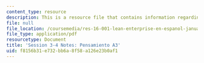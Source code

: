 ```yaml
---
content_type: resource
description: This is a resource file that contains information regarding session 3-4.
file: null
file_location: /coursemedia/res-16-001-lean-enterprise-en-espanol-january-iap-2012/f8156b31e732bb6a8f58a126e23b0af1_MITRES_16_001IAP12_3-4_A3.pdf
file_type: application/pdf
resourcetype: Document
title: 'Session 3-4 Notes: Pensamiento A3'
uid: f8156b31-e732-bb6a-8f58-a126e23b0af1
---
```


